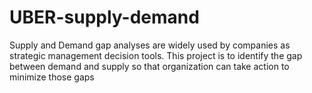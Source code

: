 # UBER-supply-demand
Supply and Demand gap analyses are widely used by companies as strategic management decision tools. This project is to identify the gap between demand and supply so that organization can take action to minimize those gaps

